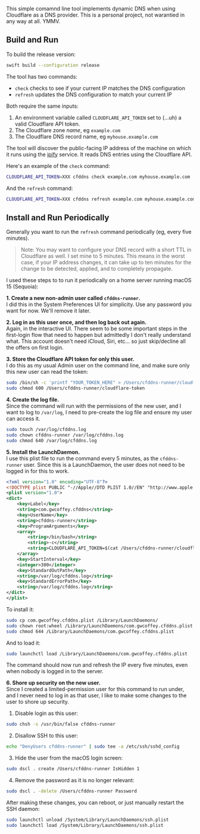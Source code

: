 This simple comamnd line tool implements dynamic DNS when using Cloudflare as a DNS provider. This is a personal project, not warantied in any way at all. YMMV. 

## Build and Run

To build the release version:

```sh
swift build --configuration release
```

The tool has two commands:

* `check` checks to see if your current IP matches the DNS configuration
* `refresh` updates the DNS configuration to match your current IP

Both require the same inputs:

1. An environment variable called `CLOUDFLARE_API_TOKEN` set to (…uh) a valid Cloudflare API token.
2. The Cloudflare zone *name*, eg `example.com`
3. The Cloudflare DNS record name, eg `myhouse.example.com`

The tool will discover the public-facing IP address of the machine on which it runs using the [ipify](https://api.ipify.org) service. It reads DNS entries using the Cloudflare API.

Here's an example of the `check` command:

```sh
CLOUDFLARE_API_TOKEN=XXX cfddns check example.com myhouse.example.com
```

And the `refresh` command:

```sh
CLOUDFLARE_API_TOKEN=XXX cfddns refresh example.com myhouse.example.com
```

## Install and Run Periodically

Generally you want to run the `refresh` command periodically (eg, every five minutes).

> Note: You may want to configure your DNS record with a short TTL in Cloudflare as well. I set mine to 5 minutes. This means in the worst case, if your IP address changes, it can take up to ten minutes for the change to be detected, applied, and to completely propagate.

I used these steps to to run it periodically on a home server running macOS 15 (Sequoia):

**1. Create a new non-admin user called `cfddns-runner`.**<br>
I did this in the System Preferences UI for simplicity. Use any password you want for now. We'll remove it later.

**2. Log in as this user once, and then log back out again.**<br>
Again, in the interactive UI. There seem to be some important steps in the first-login flow that need to happen but admittedly I don't really understand what. This account doesn't need iCloud, Siri, etc… so just skip/decline all the offers on first login.

**3. Store the Cloudflare API token for only this user.**<br>
I do this as my usual Admin user on the command line, and make sure only this new user can read the token:
```sh
sudo /bin/sh -c 'printf "YOUR_TOKEN_HERE" > /Users/cfddns-runner/cloudflare-token'
sudo chmod 600 /Users/cfddns-runner/cloudflare-token 
``` 

**4. Create the log file.**<br>
Since the command will run with the permissions of the new user, and I want to log to `/var/log`, I need to pre-create the log file and ensure my user can access it.
```sh
sudo touch /var/log/cfddns.log
sudo chown cfddns-runner /var/log/cfddns.log
sudo chmod 640 /var/log/cfddns.log
```

**5. Install the LaunchDaemon.**<br>
I use this plist file to run the command every 5 minutes, as the `cfddns-runner` user. Since this is a LaunchDaemon, the user does not need to be logged in for this to work.
```xml
<?xml version="1.0" encoding="UTF-8"?>
<!DOCTYPE plist PUBLIC "-//Apple//DTD PLIST 1.0//EN" "http://www.apple.com/DTDs/PropertyList-1.0.dtd">
<plist version="1.0">
<dict>
    <key>Label</key>
    <string>com.gwcoffey.cfddns</string>
    <key>UserName</key>
    <string>cfddns-runner</string>
    <key>ProgramArguments</key>
    <array>
        <string>/bin/bash</string>
        <string>-c</string>
        <string>CLOUDFLARE_API_TOKEN=$(cat /Users/cfddns-runner/cloudflare-token | tr -d '\n') /usr/local/bin/cfddns refresh example.com myhouse.example.com</string>
    </array>
    <key>StartInterval</key>
    <integer>300</integer>
    <key>StandardOutPath</key>
    <string>/var/log/cfddns.log</string>
    <key>StandardErrorPath</key>
    <string>/var/log/cfddns.log</string>
</dict>
</plist>
```

To install it:

```sh
sudo cp com.gwcoffey.cfddns.plist /Library/LaunchDaemons/
sudo chown root:wheel /Library/LaunchDaemons/com.gwcoffey.cfddns.plist
sudo chmod 644 /Library/LaunchDaemons/com.gwcoffey.cfddns.plist
```

And to load it:

```sh
sudo launchctl load /Library/LaunchDaemons/com.gwcoffey.cfddns.plist
```

The command should now run and refresh the IP every five minutes, even when nobody is logged in to the server.

**6. Shore up security on the new user.**<br>
Since I created a limited-permission user for this command to run under, and I never need to log in as that user, I like to make some changes to the user to shore up security.

1. Disable login as this user:
```sh
sudo chsh -s /usr/bin/false cfddns-runner
```

2. Disallow SSH to this user:
```sh
echo "DenyUsers cfddns-runner" | sudo tee -a /etc/ssh/sshd_config
```

3. Hide the user from the macOS login screen:
```sh
sudo dscl . create /Users/cfddns-runner IsHidden 1
```

4. Remove the password as it is no longer relevant:
```sh
sudo dscl . -delete /Users/cfddns-runner Password
``` 
 
After making these changes, you can reboot, or just manually restart the SSH daemon:

```sh
sudo launchctl unload /System/Library/LaunchDaemons/ssh.plist
sudo launchctl load /System/Library/LaunchDaemons/ssh.plist
```
